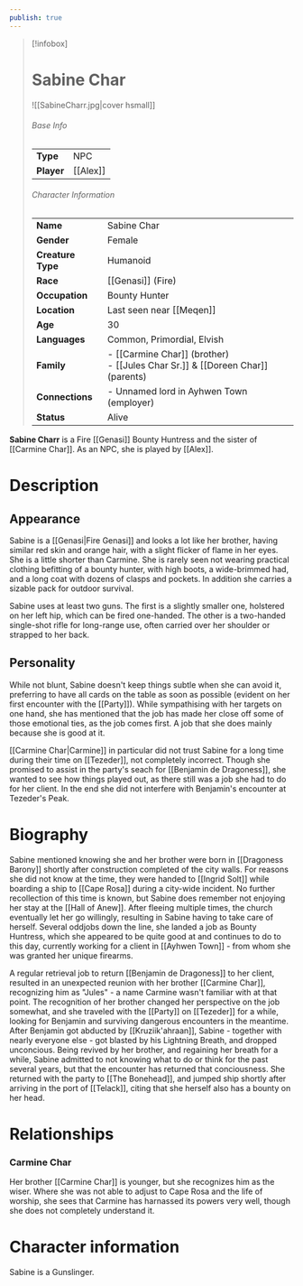 ```yaml
---
publish: true
---
```

> [!infobox]  
> # Sabine Char
> ![[SabineCharr.jpg|cover hsmall]]  
> ###### Base Info
> | | |  
> |---|---|  
> | **Type** | NPC |
> | **Player** | [[Alex]] |
> ###### Character Information  
> | | |  
> |---|---|  
> | **Name** | Sabine Char |
> | **Gender** | Female | 
> | **Creature Type** | Humanoid |
> | **Race** | [[Genasi]] (Fire) |  
> | **Occupation** | Bounty Hunter |  
> | **Location** | Last seen near [[Meqen]] |
> | **Age** | 30 |
> | **Languages** | Common, Primordial, Elvish |  
> | **Family** | - [[Carmine Char]] (brother)<br>- [[Jules Char Sr.]] & [[Doreen Char]] (parents) |
> | **Connections** | - Unnamed lord in Ayhwen Town (employer) |
> | **Status** | Alive |

**Sabine Charr** is a Fire [[Genasi]] Bounty Huntress and the sister of [[Carmine Char]]. As an NPC, she is played by [[Alex]].
# Description
## Appearance
Sabine is a [[Genasi|Fire Genasi]] and looks a lot like her brother, having similar red skin and orange hair, with a slight flicker of flame in her eyes. She is a little shorter than Carmine. She is rarely seen not wearing practical clothing befitting of a bounty hunter, with high boots, a wide-brimmed had, and a long coat with dozens of clasps and pockets. In addition she carries a sizable pack for outdoor survival.

Sabine uses at least two guns. The first is a slightly smaller one, holstered on her left hip, which can be fired one-handed. The other is a two-handed single-shot rifle for long-range use, often carried over her shoulder or strapped to her back.
## Personality
While not blunt, Sabine doesn't keep things subtle when she can avoid it, preferring to have all cards on the table as soon as possible (evident on her first encounter with the [[Party]]). While sympathising with her targets on one hand, she has mentioned that the job has made her close off some of those emotional ties, as the job comes first. A job that she does mainly because she is good at it.

[[Carmine Char|Carmine]] in particular did not trust Sabine for a long time during their time on [[Tezeder]], not completely incorrect. Though she promised to assist in the party's seach for [[Benjamin de Dragoness]], she wanted to see how things played out, as there still was a job she had to do for her client. In the end she did not interfere with Benjamin's encounter at Tezeder's Peak.
# Biography
Sabine mentioned knowing she and her brother were born in [[Dragoness Barony]] shortly after construction completed of the city walls. For reasons she did not know at the time, they were handed to [[Ingrid Solt]] while boarding a ship to [[Cape Rosa]] during a city-wide incident. No further recollection of this time is known, but Sabine does remember not enjoying her stay at the [[Hall of Anew]]. After fleeing multiple times, the church eventually let her go willingly, resulting in Sabine having to take care of herself. Several oddjobs down the line, she landed a job as Bounty Huntress, which she appeared to be quite good at and continues to do to this day, currently working for a client in [[Ayhwen Town]] - from whom she was granted her unique firearms.

A regular retrieval job to return [[Benjamin de Dragoness]] to her client, resulted in an unexpected reunion with her brother [[Carmine Char]], recognizing him as "Jules" - a name Carmine wasn't familiar with at that point. The recognition of her brother changed her perspective on the job somewhat, and she traveled with the [[Party]] on [[Tezeder]] for a while, looking for Benjamin and surviving dangerous encounters in the meantime. 
After Benjamin got abducted by [[Kruziik'ahraan]], Sabine - together with nearly everyone else - got blasted by his Lightning Breath, and dropped unconcious. Being revived by her brother, and regaining her breath for a while, Sabine admitted to not knowing what to do or think for the past several years, but that the encounter has returned that conciousness. She returned with the party to [[The Bonehead]], and jumped ship shortly after arriving in the port of [[Telack]], citing that she herself also has a bounty on her head.
# Relationships
### Carmine Char
Her brother [[Carmine Char]] is younger, but she recognizes him as the wiser. Where she was not able to adjust to Cape Rosa and the life of worship, she sees that Carmine has harnassed its powers very well, though she does not completely understand it.
# Character information
Sabine is a Gunslinger.